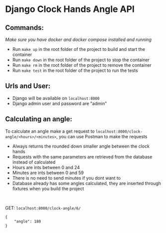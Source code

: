 # Django Clock Hands Angle API


## Commands:
*Make sure you have docker and docker compose installed and running*
- Run `make up` in the root folder of the project to build and start the container
- Run `make down` in the root folder of the project to stop the container
- Run `make rm` in the root folder of the project to remove the container
- Run `make test` in the root folder of the project to run the tests

## Urls and User:
- Django will be available on `localhost:8000`
- Django admin user and password are "admin"

## Calculating an angle:
To calculate an angle make a get request to `localhost:8000/clock-angle/<hours>/<minutes>`, you can use Postman to make the requests
- Always returns the rounded down smaller angle between the clock hands
- Requests with the same parameters are retrieved from the database instead of calculated
- Hours are ints between 0 and 24
- Minutes are ints between 0 and 59
- There is no need to send minutes if you dont want to
- Database already has some angles calculated, they are inserted through fixtures when you build the project

<br>

GET: `localhost:8000/clock-angle/6/`
```
{
    "angle": 180
}
```